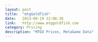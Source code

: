 ```yaml
---
layout: post
title:  "mtgGoldfish"
date:   2013-09-19 12:06:36
link:   http://www.mtggoldfish.com
category: Pricing
description: "MTGO Prices, MetaGame Data"
---
```


